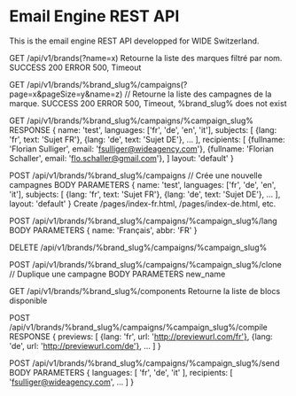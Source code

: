 # Email Engine REST API
This is the email engine REST API developped for WIDE Switzerland.

GET /api/v1/brands(?name=x) Retourne la liste des marques filtré par nom.
SUCCESS 200
ERROR 500, Timeout

GET /api/v1/brands/%brand_slug%/campaigns(?page=x&pageSize=y&name=z) // Retourne la liste des campagnes de la marque.
SUCCESS 200
ERROR 500, Timeout, %brand_slug% does not exist

GET /api/v1/brands/%brand_slug%/campaigns/%campaign_slug% 
RESPONSE
{
	name: 'test',
	languages: ['fr', 'de', 'en', 'it'],
	subjects: [
		{lang: 'fr', text: 'Sujet FR'},
		{lang: 'de', text: 'Sujet DE'},
		...
	],
	recipients: [
		{fullname: 'Florian Sulliger', email: 'fsulliger@wideagency.com'},
		{fullname: 'Florian Schaller', email: 'flo.schaller@gmail.com'},
	]
	layout: 'default'
}

POST /api/v1/brands/%brand_slug%/campaigns // Crée une nouvelle campagnes
BODY PARAMETERS
{
	name: 'test',
	languages: ['fr', 'de', 'en', 'it'],
	subjects: [
		{lang: 'fr', text: 'Sujet FR'},
		{lang: 'de', text: 'Sujet DE'},
		...
	],
	layout: 'default'
}
Create /pages/index-fr.html, /pages/index-de.html, etc.

POST /api/v1/brands/%brand_slug%/campaigns/%campaign_slug%/lang
BODY PARAMETERS
{
	name: 'Français',
	abbr: 'FR'
}

DELETE /api/v1/brands/%brand_slug%/campaigns/%campaign_slug%

POST /api/v1/brands/%brand_slug%/campaigns/%campaign_slug%/clone // Duplique une campagne
BODY PARAMETERS new_name


GET /api/v1/brands/%brand_slug%/components Retourne la liste de blocs disponible

POST /api/v1/brands/%brand_slug%/campaigns/%campaign_slug%/compile
RESPONSE
{
	previews: [
		{lang: 'fr', url: 'http://previewurl.com/fr'},
		{lang: 'de', url: 'http://previewurl.com/de'},
		...
	]
}

POST /api/v1/brands/%brand_slug%/campaigns/%campaign_slug%/send
BODY PARAMETERS
{
	languages: [
		'fr', 'de', 'it'
	],
	recipients: [
		'fsulliger@wideagency.com',
		...
	]
}



